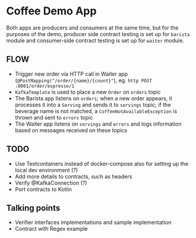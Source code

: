 # Coffee Demo App

Both apps are producers and consumers at the same time, but for the purposes of the demo, producer side contract testing is set up for `barista` module and consumer-side contract testing is set up for `waiter` module.

## FLOW

* Trigger new order via HTTP call in Waiter app (`@PostMapping("/order/{name}/{count}"`), eg. `http POST :8081/order/espresso/1`
* `KafkaTemplate` is used to place a new `Order` on `orders` topic
* The Barista app listens on `orders`; when a new order appears, it processes it into a `Serving` and sends it to `servings` topic; if the beverage name is not matched, a `CoffeeNotAvailableException` is thrown and sent to `errors` topic
* The Waiter app listens on `servings` and `errors` and logs information based on messages received on these topics

## TODO

* Use Testcontainers instead of docker-compose also for setting up the local dev
  environment (?)
* Add more details to contracts, such as headers
* Verify @KafkaConnection (?)
* Port contracts to Kotlin


## Talking points

* Verifier interfaces implementations and sample implementation
* Contract with Regex example